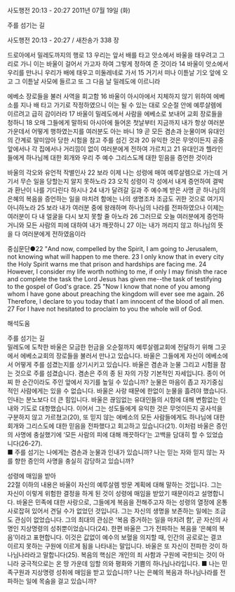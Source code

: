 사도행전 20:13 - 20:27 
2011년 07월 19일 (화)

주를 섬기는 길



사도행전 20:13 - 20:27 / 새찬송가 338 장


드로아에서 밀레도까지의 행로
13 우리는 앞서 배를 타고 앗소에서 바울을 태우려고 그리로 가니 이는 바울이 걸어서 가고자 하여 그렇게 정하여 준 것이라 14 바울이 앗소에서 우리를 만나니 우리가 배에 태우고 미둘레네로 가서 15 거기서 떠나 이튿날 기오 앞에 오고 그 이튿날 사모에 들르고 또 그 다음 날 밀레도에 이르니라  

에베소 장로들을 불러 사역을 회고함
16 바울이 아시아에서 지체하지 않기 위하여 에베소를 지나 배 타고 가기로 작정하였으니 이는 될 수 있는 대로 오순절 안에 예루살렘에 이르려고 급히 감이러라 17 바울이 밀레도에서 사람을 에베소로 보내어 교회 장로들을 청하니 18 오매 그들에게 말하되 아시아에 들어온 첫날부터 지금까지 내가 항상 여러분 가운데서 어떻게 행하였는지를 여러분도 아는 바니 19 곧 모든 겸손과 눈물이며 유대인의 간계로 말미암아 당한 시험을 참고 주를 섬긴 것과 20 유익한 것은 무엇이든지 공중 앞에서나 각 집에서나 거리낌이 없이 여러분에게 전하여 가르치고 21 유대인과 헬라인들에게 하나님께 대한 회개와 우리 주 예수 그리스도께 대한 믿음을 증언한 것이라   

바울의 각오와 유언적 작별인사 
22 보라 이제 나는 성령에 매여 예루살렘으로 가는데 거기서 무슨 일을 당할는지 알지 못하노라 23 오직 성령이 각 성에서 내게 증언하여 결박과 환난이 나를 기다린다 하시나 24 내가 달려갈 길과 주 예수께 받은 사명 곧 하나님의 은혜의 복음을 증언하는 일을 마치려 함에는 나의 생명조차 조금도 귀한 것으로 여기지 아니하노라 25 보라 내가 여러분 중에 왕래하며 하나님의 나라를 전파하였으나 이제는 여러분이 다 내 얼굴을 다시 보지 못할 줄 아노라 26 그러므로 오늘 여러분에게 증언하거니와 모든 사람의 피에 대하여 내가 깨끗하니 27 이는 내가 꺼리지 않고 하나님의 뜻을 다 여러분에게 전하였음이라   

중심문단●22 "And now, compelled by the Spirit, I am going to Jerusalem, not knowing what will happen to me there. 23 I only know that in every city the Holy Spirit warns me that prison and hardships are facing me. 24 However, I consider my life worth nothing to me, if only I may finish the race and complete the task the Lord Jesus has given me--the task of testifying to the gospel of God's grace. 25 "Now I know that none of you among whom I have gone about preaching the kingdom will ever see me again. 26 Therefore, I declare to you today that I am innocent of the blood of all men. 27 For I have not hesitated to proclaim to you the whole will of God.

해석도움





주를 섬기는 길  
밀레도에 도착한 바울은 모금한 헌금을 오순절까지 예루살렘교회에 전달하기 위해 그곳에서 에베소교회의 장로들을 불러서 만나고 있습니다. 바울은 그들에게 자신이 에베소에서 어떻게 주를 섬겼는지를 상기시키고 있습니다. 바울은 겸손과 눈물 그리고 시험을 참는 것으로 주를 섬겼습니다. 겸손은 주의 종 된 자의 가장 기본적인 자세입니다. 종이 어찌 한 순간이라도 주인 앞에서 자기를 높일 수 있습니까? 눈물은 마음이 좁고 자기중심적인 사람에게는 있을 수 없습니다. 바울은 사랑 때문에 한없이 눈물을 흘려야 했습니다. 인내는 분노보다 더 큰 힘입니다. 바울은 끊임없는 유대인들의 시험에 대해 변함없는 인내와 기도로 대항했습니다. 이어서 그는 성도들에게 유익한 것은 무엇이든지 공사석을 구분하지 않고 가르쳤고(20), 또 믿지 않는 에베소의 모든 사람들에게도 하나님에 대한 회개와 그리스도에 대한 믿음을 전파했다고 회고하고 있습니다(21). 이처럼 바울은 증인의 사명에 충실했기에 ‘모든 사람의 피에 대해 깨끗하다’는 고백을 담대히 할 수 있었습니다(26-27).  
■ 주를 섬기는 나에게는 겸손과 눈물과 인내가 있습니까? 나는 믿는 자와 믿지 않는 자를 향한 증인의 사명을 충실히 감당하고 있습니까?

성령에 매임을 받아  
22절 이하의 내용은 바울이 자신의 예루살렘 방문 계획에 대해 말하는 것입니다. 그는 자신이 이렇게 위험한 결정을 하게 된 것이 성령에 매임을 받았기 때문이라고 설명합니다. 바울은 민족에 대한 사랑으로, 그들에게 복음을 전해주고자 하는 성령의 열정에 온통 사로잡혀 있어서 견딜 수가 없었던 것입니다. 그는 자신의 생명을 보존하는 일에는 조금도 관심이 없었습니다. 그의 최대의 관심은 ‘복음 증거하는 일을 마치려 함’, 곧 자신의 사명인 지상명령의 성취뿐이었습니다(24). 한편 바울은 그가 전파하는 복음을 ‘은혜의 복음’이라고 표현합니다. 이것은 값없이 예수의 보혈을 의지할 때, 인간의 공로로는 결코 이르지 못하는 구원에 이르게 됨을 나타내는 말입니다. 바울은 또 자신이 전파한 것이 하나님나라라고 말합니다(25). 복음의 핵심은 개인의 죄 사함과 구원에 국한되는 것이 아니라 궁극적으로는 온 땅 가운데 임할 의와 평화와 기쁨의 하나님나라입니다.
■ 나는 민족구원과 지상명령 성취에 매임을 받고 있습니까? 나는 은혜의 복음과 하나님나라를 전파하는 일에 목숨을 걸고 있습니까?